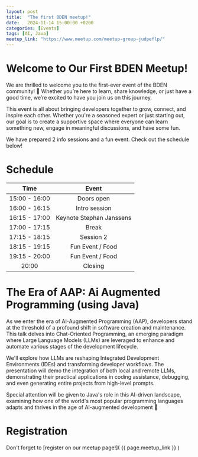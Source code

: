 ```yaml
---
layout: post
title:  "The first BDEN meetup!"
date:   2024-11-14 15:00:00 +0200
categories: [Events]
tags: [AI, Java]
meetup_link: "https://www.meetup.com/meetup-group-judpeflp/"
---
```


# Welcome to Our First BDEN Meetup!

We are thrilled to welcome you to the first-ever event of the BDEN community! 🎉 Whether you’re here to learn, share knowledge, or just have a good time, we’re excited to have you join us on this journey.

This event is all about bringing developers together to grow, connect, and inspire each other. Whether you're a seasoned expert or just starting out, our goal is to create a supportive space where everyone can learn something new, engage in meaningful discussions, and have some fun.

We have prepared 2 info sessions and a fun event. Check out the schedule below!

# Schedule

|     Time      |          Event           |
|:-------------:|:------------------------:|
| 15:00 - 16:00 |        Doors open        |
| 16:00 - 16:15 |      Intro session       |
| 16:15 - 17:00 | Keynote Stephan Janssens |
| 17:00 - 17:15 |          Break           |
| 17:15 - 18:15 |        Session 2         |
| 18:15 - 19:15 |     Fun Event / Food     |
| 19:15 - 20:00 |     Fun Event / Food     |
|     20:00     |         Closing          |


# The Era of AAP: Ai Augmented Programming (using Java)

As we enter the era of AI-Augmented Programming (AAP), developers stand at the threshold of a profound shift in software creation and maintenance. This talk delves into Chat-Oriented Programming, an emerging paradigm where Large Language Models (LLMs) are leveraged to enhance and automate various stages of the development lifecycle.

We'll explore how LLMs are reshaping Integrated Development Environments (IDEs) and transforming developer workflows. The presentation will demo the integration of both local and remote LLMs, demonstrating their practical applications in coding assistance, debugging, and even generating entire projects from high-level prompts.

Special attention will be given to Java's role in this AI-driven landscape, examining how one of the world's most popular programming languages adapts and thrives in the age of AI-augmented development 🤩

# Registration

Don't forget to [register on our meetup page!]( {{ page.meetup_link }} )